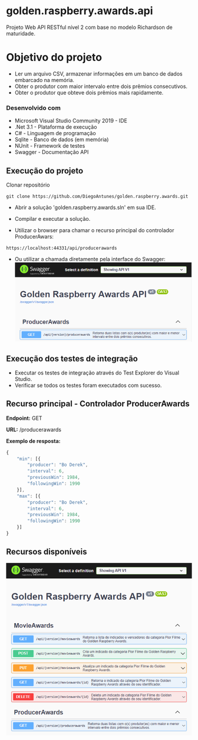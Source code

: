 # golden.raspberry.awards.api
Projeto Web API RESTful nível 2 com base no modelo Richardson de maturidade.

# Objetivo do projeto
- Ler um arquivo CSV, armazenar informações em um banco de dados embarcado na memória.
- Obter o produtor com maior intervalo entre dois prêmios consecutivos.
- Obter o produtor que obteve dois prêmios mais rapidamente.

### Desenvolvido com
- Microsoft Visual Studio Community 2019 - IDE
- .Net 3.1 - Plataforma de execução
- C# - Linguagem de programação
- Sqlite - Banco de dados (em memória)
- NUnit - Framework de testes
- Swagger - Documentação API

## Execução do projeto
Clonar repositório
```
git clone https://github.com/DiegoAntunes/golden.raspberry.awards.git
```
- Abrir a solução 'golden.raspberry.awards.sln' em sua IDE.
- Compilar e executar a solução.

- Utilizar o browser para chamar o recurso principal do controlador ProducerAwars:
```
https://localhost:44331/api/producerawards
```
- Ou utilizar a chamada diretamente pela interface do Swagger:
![ProducerAwards Controller](./ProducerAwards.png)

## Execução dos testes de integração
- Executar os testes de integração através do Test Explorer do Visual Studio.
- Verificar se todos os testes foram executados com sucesso.

## Recurso principal - Controlador ProducerAwards

**Endpoint:** GET

**URL:** /producerawards

**Exemplo de resposta:**
```javascript
{
	"min": [{
		"producer": "Bo Derek",
		"interval": 6,
		"previousWin": 1984,
		"followingWin": 1990
	}],
	"max": [{
		"producer": "Bo Derek",
		"interval": 6,
		"previousWin": 1984,
		"followingWin": 1990
	}]
}
```

## Recursos disponíveis

![SwaggerResources](./SwaggerResources.png)